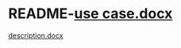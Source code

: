 # README-[use case.docx](https://github.com/hebahawan/README-/files/8558189/use.case.docx)
[description.docx](https://github.com/hebahawan/README-/files/8558190/description.docx)
